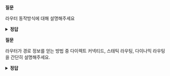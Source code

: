**질문** 
<!-- 무조건 공백 -->
라우터 동작방식에 대해 설명해주세요
<!-- 무조건 공백 -->
<details>
<summary><b>정답</b></summary>
<!-- summary 아래 한칸 공백 두어야함 -->
<!-- 무조건 한칸 공백 아래에 두고 정답 입력 -->

라우터는 다양한 경로 정보를 수집해 최적의 경로를 라우팅 테이블에 저장한 후 패킷이 라우터로 들어오면 도착지 IP 주소와 라우팅 테이블을 비교해 최선의 경로로 패킷을 보냅니다. 스위치와 반대로 라우터는 들어온 패킷의 목적지 주소가 라우팅 테이블에 없으면 패킷을 버립니다. 라우터는 패킷 포워딩 과정에서 기존 2계층 헤더 정보를 제거한 후 새로운 2계층 헤더를 만들어냅니다.
  
</details>


**질문** 
<!-- 무조건 공백 -->
라우터가 경로 정보를 얻는 방법 중 다이렉트 커넥티드, 스태틱 라우팅, 다이나믹 라우팅을 간단히 설명해주세요.
<!-- 무조건 공백 -->
<details>
<summary><b>정답</b></summary>
<!-- summary 아래 한칸 공백 두어야함 -->
<!-- 무조건 한칸 공백 아래에 두고 정답 입력 -->

1. 다이렉트 커넥티드 : <br>
  IP 주소 입력 시, 라우터나 PC에서 자동으로 라우팅 테이블에 등록
  
2. 스태틱 라우팅 : <br>
  관리자가 목적지 네트워크와 넥스트 홉을 라우터에 직접 지정해 경로 정보를 입력하는 것
  
3. 다이나믹 라우팅 : <br>
    큰 네트워크에서는 스태틱 라우팅만으로 관리할 수 없기 때문에 고안된 방법으로 <br>
    관리자의 개입 없이 라우터끼리의 정보 교환만으로 장애를 인지하고 트래픽을 우회하는 방식 <br>
</details>
